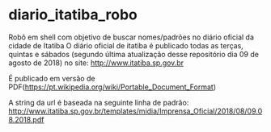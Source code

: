 # diario_itatiba_robo
Robô em shell com objetivo de buscar nomes/padrões no diário oficial da cidade de Itatiba
O diário oficial de itatiba é publicado todas as terças, quintas e sábados (segundo última atualização desse repositório dia 09 de agosto de 2018)
no site: http://www.itatiba.sp.gov.br

É publicado em versão de PDF(https://pt.wikipedia.org/wiki/Portable_Document_Format)

A string da url é baseada na seguinte linha de padrão:
http://www.itatiba.sp.gov.br/templates/midia/Imprensa_Oficial/2018/08/09.08.2018.pdf

